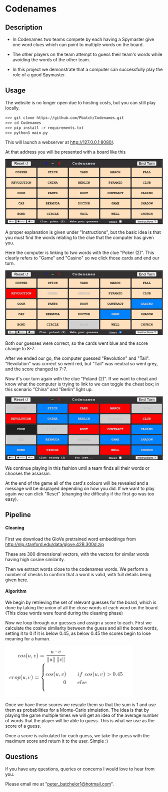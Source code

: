 # Codenames

## Description

* In Codenames two teams compete by each having a Spymaster give one word clues which can point to multiple words on the board.
 
* The other players on the team attempt to guess their team's words while avoiding the words of the other team.

* In this project we demonstrate that a computer can successfully play the role of a good Spymaster.

## Usage

The website is no longer open due to hosting costs, but you can still play locally.
```
>>> git clone https://github.com/Pbatch/Codenames.git
>>> cd Codenames
>>> pip install -r requirements.txt
>>> python3 main.py
```

This will launch a webserver at http://127.0.0.1:8080/. 
 
At that address you will be presented with a board like this

![1stBoard](images/codenames_1.PNG)

A proper explanation is given under "Instructions", 
but the basic idea is that you must find the words 
relating to the clue that the computer has given you.

Here the computer is linking to two words with the clue "Poker (2)".
This clearly refers to "Game" and "Casino" 
so we click those cards and end our turn.

![2ndRound](images/codenames_2.PNG)

Both our guesses were correct, so the cards went blue
and the score change to 8-7.

After we ended our go, the computer guessed "Revolution" and "Tail".
"Revolution" was correct so went red, 
but "Tail" was neutral so went grey,
and the score changed to 7-7.

Now it's our turn again with the clue "Poland (2)".
If we want to cheat and know what the computer 
is trying to link to we can toggle the cheat box;
in this scenario "China" and "Berlin" light up.

![FinalRound](images/codenames_3.PNG)

We continue playing in this fashion until a team 
finds all their words or chooses the assassin. 

At the end of the game all of the card's colours will be revealed
and a message will be displayed depending on how you did. 
If we want to play again we can click "Reset"
(changing the difficulty if the first go was too easy).

## Pipeline

#### Cleaning 
First we download the GloVe pretrained word embeddings 
from http://nlp.stanford.edu/data/glove.42B.300d.zip

These are 300 dimensional vectors, 
with the vectors for similar words having high cosine similarity. 

Then we extract words close to the codenames words.
We perform a number of checks to confirm that a word is valid,
with full details being given [here](preprocessing/clean_glove.py).

#### Algorithm
We begin by retrieving the set of relevant guesses for the board,
which is done by taking the union of all the close words of each word on the board.
(This close words were found during the cleaning phase)
 
Now we loop through our guesses and assign a score to each.
First we calculate the cosine similarity between the guess and all the board words,
setting it to 0 if it is below 0.45,
as below 0.45 the scores begin to lose meaning for a human.

![Formula](images/formula.PNG)

Once we have these scores we rescale them so that the sum is 1
and use them as probabilities for a Monte-Carlo simulation.
The idea is that by playing the game multiple times we will get an idea
of the average number of words that the player will be able to guess.
This is what we use as the score of a guess.

Once a score is calculated for each guess,
we take the guess with the maximum score and return it to the user.
Simple :)

## Questions

If you have any questions, queries or concerns I would love to hear from you.  

Please email me at "peter_batchelor1@hotmail.com".


